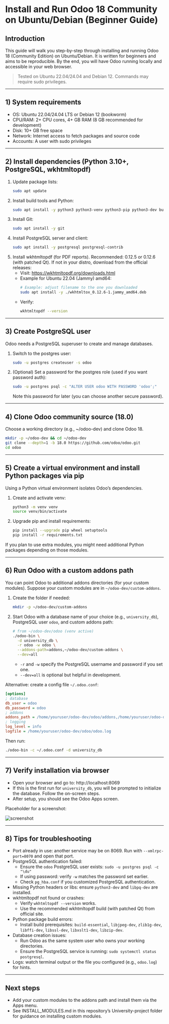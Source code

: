 # Install and Run Odoo 18 Community on Ubuntu/Debian (Beginner Guide)

## Introduction
This guide will walk you step-by-step through installing and running Odoo 18 (Community Edition) on Ubuntu/Debian. It is written for beginners and aims to be reproducible. By the end, you will have Odoo running locally and accessible in your web browser.

> Tested on Ubuntu 22.04/24.04 and Debian 12. Commands may require sudo privileges.

---

## 1) System requirements
- OS: Ubuntu 22.04/24.04 LTS or Debian 12 (bookworm)
- CPU/RAM: 2+ CPU cores, 4+ GB RAM (8 GB recommended for development)
- Disk: 10+ GB free space
- Network: Internet access to fetch packages and source code
- Accounts: A user with sudo privileges

---

## 2) Install dependencies (Python 3.10+, PostgreSQL, wkhtmltopdf)
1. Update package lists:
   ```bash
   sudo apt update
   ```
2. Install build tools and Python:
   ```bash
   sudo apt install -y python3 python3-venv python3-pip python3-dev build-essential libxslt1-dev libzip-dev libldap2-dev libsasl2-dev libpq-dev libjpeg-dev zlib1g-dev libffi-dev libssl-dev
   ```
3. Install Git:
   ```bash
   sudo apt install -y git
   ```
4. Install PostgreSQL server and client:
   ```bash
   sudo apt install -y postgresql postgresql-contrib
   ```
5. Install wkhtmltopdf (for PDF reports). Recommended: 0.12.5 or 0.12.6 (with patched Qt). If not in your distro, download from the official releases:
   - Visit: https://wkhtmltopdf.org/downloads.html
   - Example for Ubuntu 22.04 (Jammy) amd64:
     ```bash
     # Example: adjust filename to the one you downloaded
     sudo apt install -y ./wkhtmltox_0.12.6-1.jammy_amd64.deb
     ```
   - Verify:
     ```bash
     wkhtmltopdf --version
     ```

---

## 3) Create PostgreSQL user
Odoo needs a PostgreSQL superuser to create and manage databases.

1. Switch to the postgres user:
   ```bash
   sudo -u postgres createuser -s odoo
   ```
2. (Optional) Set a password for the postgres role (used if you want password auth):
   ```bash
   sudo -u postgres psql -c "ALTER USER odoo WITH PASSWORD 'odoo';"
   ```
   Note this password for later (you can choose another secure password).

---

## 4) Clone Odoo community source (18.0)
Choose a working directory (e.g., ~/odoo-dev) and clone Odoo 18.

```bash
mkdir -p ~/odoo-dev && cd ~/odoo-dev
git clone --depth=1 -b 18.0 https://github.com/odoo/odoo.git
cd odoo
```

---

## 5) Create a virtual environment and install Python packages via pip
Using a Python virtual environment isolates Odoo’s dependencies.

1. Create and activate venv:
   ```bash
   python3 -m venv venv
   source venv/bin/activate
   ```
2. Upgrade pip and install requirements:
   ```bash
   pip install --upgrade pip wheel setuptools
   pip install -r requirements.txt
   ```

If you plan to use extra modules, you might need additional Python packages depending on those modules.

---

## 6) Run Odoo with a custom addons path
You can point Odoo to additional addons directories (for your custom modules). Suppose your custom modules are in `~/odoo-dev/custom-addons`.

1. Create the folder if needed:
   ```bash
   mkdir -p ~/odoo-dev/custom-addons
   ```
2. Start Odoo with a database name of your choice (e.g., `university_db`), PostgreSQL user `odoo`, and custom addons path:
   ```bash
   # from ~/odoo-dev/odoo (venv active)
   ./odoo-bin \
     -d university_db \
     -r odoo -w odoo \
     --addons-path=addons,~/odoo-dev/custom-addons \
     --dev=all
   ```
   - `-r` and `-w` specify the PostgreSQL username and password if you set one.
   - `--dev=all` is optional but helpful in development.

Alternative: create a config file `~/.odoo.conf`:
```ini
[options]
; database
db_user = odoo
db_password = odoo
; addons
addons_path = /home/youruser/odoo-dev/odoo/addons,/home/youruser/odoo-dev/custom-addons
; logging
log_level = info
logfile = /home/youruser/odoo-dev/odoo/odoo.log
```
Then run:
```bash
./odoo-bin -c ~/.odoo.conf -d university_db
```

---

## 7) Verify installation via browser
- Open your browser and go to: http://localhost:8069
- If this is the first run for `university_db`, you will be prompted to initialize the database. Follow the on-screen steps.
- After setup, you should see the Odoo Apps screen.

Placeholder for a screenshot:

![screenshot](path/to/screenshot.png)

---

## 8) Tips for troubleshooting
- Port already in use: another service may be on 8069. Run with `--xmlrpc-port=8070` and open that port.
- PostgreSQL authentication failed:
  - Ensure the `odoo` PostgreSQL user exists: `sudo -u postgres psql -c "\du"`
  - If using password: verify `-w` matches the password set earlier.
  - Check `pg_hba.conf` if you customized PostgreSQL authentication.
- Missing Python headers or libs: ensure `python3-dev` and `libpq-dev` are installed.
- wkhtmltopdf not found or crashes:
  - Verify `wkhtmltopdf --version` works.
  - Use the recommended wkhtmltopdf build (with patched Qt) from official site.
- Python package build errors:
  - Install build prerequisites: `build-essential`, `libjpeg-dev`, `zlib1g-dev`, `libffi-dev`, `libssl-dev`, `libxslt1-dev`, `libzip-dev`.
- Database creation issues:
  - Run Odoo as the same system user who owns your working directories.
  - Ensure the PostgreSQL service is running: `sudo systemctl status postgresql`.
- Logs: watch terminal output or the file you configured (e.g., `odoo.log`) for hints.

---

## Next steps
- Add your custom modules to the addons path and install them via the Apps menu.
- See INSTALL_MODULES.md in this repository’s University-project folder for guidance on installing custom modules.
